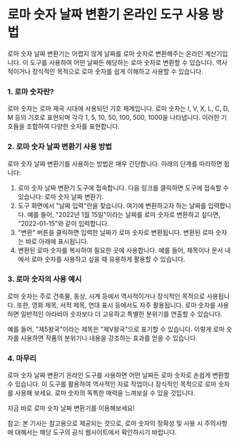 로마 숫자 날짜 변환기 온라인 도구 사용 방법
=========================

로마 숫자 날짜 변환기는 어렵지 않게 날짜를 로마 숫자로 변환해주는 온라인 계산기입니다. 이 도구를 사용하여 어떤 날짜든 해당하는 로마 숫자로 변환할 수 있습니다. 역사적이거나 장식적인 목적으로 로마 숫자를 쉽게 이해하고 사용할 수 있습니다.

### 1. 로마 숫자란?

로마 숫자는 로마 제국 시대에 사용되던 기호 체계입니다. 로마 숫자는 I, V, X, L, C, D, M 등의 기호로 표현되며 각각 1, 5, 10, 50, 100, 500, 1000을 나타냅니다. 이러한 기호들을 조합하여 다양한 숫자를 표현합니다.

### 2. 로마 숫자 날짜 변환기 사용 방법

로마 숫자 날짜 변환기를 사용하는 방법은 매우 간단합니다. 아래의 단계를 따라하면 됩니다:

1. 로마 숫자 날짜 변환기 도구에 접속합니다. 다음 링크를 클릭하면 도구에 접속할 수 있습니다: 로마 숫자 날짜 변환기.
2. 도구 화면에서 "날짜 입력"란을 찾습니다. 여기에 변환하고자 하는 날짜를 입력합니다. 예를 들어, "2022년 1월 15일"이라는 날짜를 로마 숫자로 변환하고 싶다면, "2022-01-15"와 같이 입력합니다.
3. "변환" 버튼을 클릭하면 입력한 날짜가 로마 숫자로 변환됩니다. 변환된 로마 숫자는 바로 아래에 표시됩니다.
4. 변환된 로마 숫자를 복사하여 필요한 곳에 사용합니다. 예를 들어, 제목이나 문서 내에서 로마 숫자를 사용하고 싶을 때 유용하게 활용할 수 있습니다.

### 3. 로마 숫자의 사용 예시

로마 숫자는 주로 건축물, 동상, 시계 등에서 역사적이거나 장식적인 목적으로 사용됩니다. 또한, 영화 제목, 서적 제목, 연대 표시 등에서도 자주 활용됩니다. 로마 숫자를 사용하면 일반적인 아라비아 숫자보다 더 고유하고 특별한 분위기를 연출할 수 있습니다.

예를 들어, "제5왕국"이라는 제목은 "제V왕국"으로 표기할 수 있습니다. 이렇게 로마 숫자를 사용하면 작품의 분위기나 내용을 강조하는 효과를 얻을 수 있습니다.

### 4. 마무리

로마 숫자 날짜 변환기 온라인 도구를 사용하면 어떤 날짜든 로마 숫자로 손쉽게 변환할 수 있습니다. 이 도구를 활용하여 역사적인 자료 작업이나 장식적인 목적으로 로마 숫자를 사용해 보세요. 로마 숫자의 독특한 매력을 느껴보실 수 있을 것입니다.

지금 바로 로마 숫자 날짜 변환기를 이용해보세요!

참고: 본 기사는 참고용으로 제공되는 것으로, 로마 숫자의 정확성 및 사용 시 주의사항에 대해서는 해당 도구의 공식 웹사이트에서 확인하시기 바랍니다.